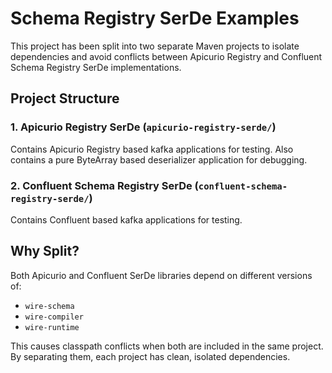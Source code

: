 # Schema Registry SerDe Examples

This project has been split into two separate Maven projects to isolate dependencies and avoid conflicts between Apicurio Registry and Confluent Schema Registry SerDe implementations.

## Project Structure

### 1. Apicurio Registry SerDe (`apicurio-registry-serde/`)

Contains Apicurio Registry based kafka applications for testing. Also
contains a pure ByteArray based deserializer application for debugging.

### 2. Confluent Schema Registry SerDe (`confluent-schema-registry-serde/`)

Contains Confluent based kafka applications for testing.

## Why Split?

Both Apicurio and Confluent SerDe libraries depend on different versions of:
- `wire-schema`
- `wire-compiler`
- `wire-runtime`

This causes classpath conflicts when both are included in the same project. By separating them, each project has clean, isolated dependencies.
